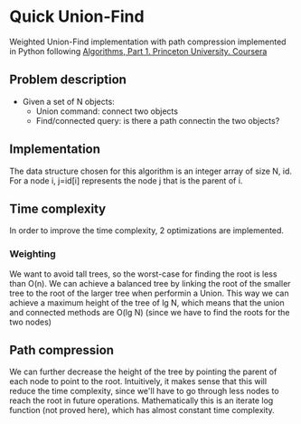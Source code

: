 # Quick Union-Find

Weighted Union-Find implementation with path compression implemented in Python following [Algorithms, Part 1. Princeton University. Coursera](https://www.coursera.org/learn/algorithms-part1/)

## Problem description
- Given a set of N objects:
  - Union command: connect two objects
  - Find/connected query: is there a path connectin the two objects?


## Implementation
The data structure chosen for this algorithm is an integer array of size N, id. For a node i, j=id[i] represents the node j that is the parent of i.

## Time complexity
In order to improve the time complexity, 2 optimizations are implemented.

### Weighting
We want to avoid tall trees, so the worst-case for finding the root is less than O(n). We can achieve a balanced tree by linking the root of the smaller tree to the root of the larger tree when performin a Union.
This way we can achieve a maximum height of the tree of lg N, which means that the union and connected methods are O(lg N) (since we have to find the roots for the two nodes)

## Path compression
We can further decrease the height of the tree by pointing the parent of each node to point to the root. Intuitively, it makes sense that this will reduce the time complexity, since we'll have to go through less nodes to reach the root in future operations.
Mathematically this is an iterate log function (not proved here), which has almost constant time complexity.


